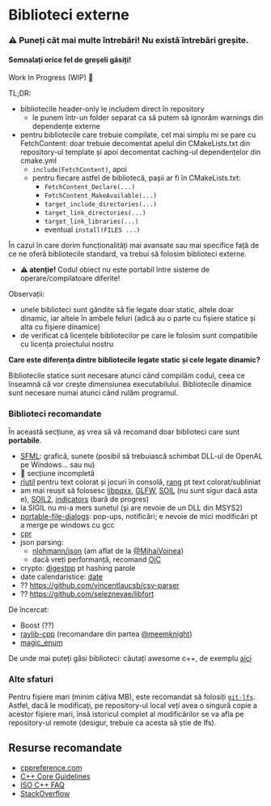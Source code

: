 # Biblioteci externe

### ⚠ Puneți cât mai multe întrebări! Nu există întrebări greșite.
#### Semnalați orice fel de greșeli găsiți!

Work In Progress (WIP) 🚧


TL;DR:
- bibliotecile header-only le includem direct în repository
  - le punem într-un folder separat ca să putem să ignorăm warnings din dependențe externe
- pentru bibliotecile care trebuie compilate, cel mai simplu mi se pare cu FetchContent: doar trebuie decomentat
apelul din CMakeLists.txt din repository-ul template și apoi decomentat caching-ul dependențelor din cmake.yml
  - `include(FetchContent)`, apoi
  - pentru fiecare astfel de bibliotecă, pașii ar fi în CMakeLists.txt:
    - `FetchContent_Declare(...)`
    - `FetchContent_MakeAvailable(...)`
    - `target_include_directories(...)`
    - `target_link_directories(...)`
    - `target_link_libraries(...)`
    - eventual `install(FILES ...)`

În cazul în care dorim funcționalități mai avansate sau mai specifice față de ce ne oferă bibliotecile standard,
va trebui să folosim biblioteci externe.

[//]: # (TODO ldd pe Linux, otool -L pe macOS &#40;dar nu numai&#41;)

[//]: # (https://stackoverflow.com/questions/55196053/ldd-r-equivalent-on-macos)

[//]: # (https://cpufun.substack.com/p/which-library-did-you-say-will-be)

[//]: # (Pașii sunt următorii:)
[//]: # (- descărcarea bibliotecii)
[//]: # (- dacă nu există fișiere binare &#40;sau acestea nu funcționează&#41;, compilarea codului sursă)
  - **⚠ atenție!** Codul obiect nu este portabil între sisteme de operare/compilatoare diferite!

[//]: # (- adăugarea căii către fișierele header &#40;cu opțiunea `-Inume_folder_cu_headere`&#41;)
[//]: # (- includerea fișierului/fișierelor header în codul nostru sursă)
[//]: # (- adăugarea căii către fișierele de bibliotecă compilate &#40;cu opțiunea `-Lnume_folder_cu_libs`&#41;)
[//]: # (  - extensii posibile: `.a` &#40;archive&#41;, `.lib`, `.so` &#40;shared object&#41;, `.dll` &#40;dynamic
 linked library&#41;)
[//]: # (  - numele pot începe cu `lib`, dar nu este obligatoriu)
[//]: # (- legarea/link-uirea &#40;linking-ul?&#41; efectivă a bibliotecilor statice de care avem nevoie &#40;cu
 opțiunnea `-lnume_biblioteca` - este litera L mic&#41;)
[//]: # (- adăugarea bibliotecilor dinamice: trebuie să existe în directorul curent sau în `PATH`)

Observații:

[//]: # (- unele biblioteci sunt de tip header-only, deci nu sunt necesari decât pașii 1, 3 și 4
 &#40;sau doar 1 și 4 dacă adăugăm sursa în repo&#41;)
- unele biblioteci sunt gândite să fie legate doar static, altele doar dinamic, iar altele în ambele
feluri (adică au o parte cu fișiere statice și alta cu fișiere dinamice)
- de verificat că licențele bibliotecilor pe care le folosim sunt compatibile cu licența proiectului nostru

**Care este diferența dintre bibliotecile legate static și cele legate dinamic?**

Bibliotecile statice sunt necesare atunci când compilăm codul, ceea ce înseamnă că vor crește dimensiunea
executabilului. Bibliotecile dinamice sunt necesare numai atunci când rulăm programul.

### Biblioteci recomandate

În această secțiune, aș vrea să vă recomand doar biblioteci care sunt **portabile**.

- [SFML](https://www.sfml-dev.org/): grafică, sunete (posibil să trebuiască schimbat DLL-ul de OpenAL pe
Windows... sau nu)
- 🚧 secțiune incompletă
- [rlutil](https://github.com/tapio/rlutil) pentru text colorat și jocuri în consolă,
[rang](https://github.com/agauniyal/rang) pt text colorat/subliniat
- am mai reușit să folosesc [libpqxx](https://github.com/jtv/libpqxx),
[GLFW](https://www.glfw.org/download.html),
[SOIL](https://github.com/kbranigan/Simple-OpenGL-Image-Library) (nu sunt sigur dacă asta e),
[SOIL2](https://github.com/SpartanJ/SOIL2), [indicators](https://github.com/p-ranav/indicators) (bară de progres)
- la SIGIL nu mi-a mers sunetul (și are nevoie de un DLL din MSYS2)
- [portable-file-dialogs](https://github.com/samhocevar/portable-file-dialogs): pop-ups, notificări; e nevoie de
mici modificări pt a merge pe windows cu gcc
- [cpr](https://github.com/whoshuu/cpr)
- json parsing:
  - [nlohmann/json](https://github.com/nlohmann/json) (am aflat de la
  [@MihaiVoinea](https://github.com/MihaiVoinea))
  - dacă vreți performanță, recomand [OjC](https://github.com/ohler55/ojc)
- crypto: [digestpp](https://github.com/kerukuro/digestpp) pt hashing parole
- date calendaristice: [date](https://github.com/HowardHinnant/date)
- ?? https://github.com/vincentlaucsb/csv-parser
- ?? https://github.com/seleznevae/libfort

De încercat:
- Boost (??)
- [raylib-cpp](https://github.com/RobLoach/raylib-cpp) (recomandare din partea
[@meemknight](https://github.com/meemknight))
- [magic_enum](https://github.com/Neargye/magic_enum)

De unde mai puteți găsi biblioteci: căutați awesome c++, de exemplu [aici](https://github.com/fffaraz/awesome-cpp)

### Alte sfaturi

Pentru fișiere mari (minim câțiva MB), este recomandat să folosiți [`git-lfs`](https://git-lfs.github.com/).
Astfel, dacă le modificați, pe repository-ul local veți avea o singură copie a acestor fișiere mari, însă
istoricul complet al modificărilor se va afla pe repository-ul remote (desigur, trebuie ca acesta să știe de lfs).

## Resurse recomandate
- [cppreference.com](https://en.cppreference.com/w/cpp)
- [C++ Core Guidelines](https://isocpp.github.io/CppCoreGuidelines/CppCoreGuidelines)
- [ISO C++ FAQ](https://isocpp.org/faq/)
- [StackOverflow](https://stackoverflow.com/questions/tagged/cpp?tab=Votes)
